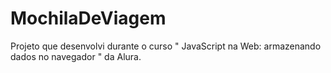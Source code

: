 # MochilaDeViagem
Projeto que desenvolvi durante o curso " JavaScript na Web: armazenando dados no navegador " da Alura.
